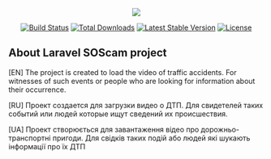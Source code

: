 <p align="center"><img src="https://laravel.com/assets/img/components/logo-laravel.svg"></p>

<p align="center">
<a href="https://travis-ci.org/laravel/framework"><img src="https://travis-ci.org/laravel/framework.svg" alt="Build Status"></a>
<a href="https://packagist.org/packages/laravel/framework"><img src="https://poser.pugx.org/laravel/framework/d/total.svg" alt="Total Downloads"></a>
<a href="https://packagist.org/packages/laravel/framework"><img src="https://poser.pugx.org/laravel/framework/v/stable.svg" alt="Latest Stable Version"></a>
<a href="https://packagist.org/packages/laravel/framework"><img src="https://poser.pugx.org/laravel/framework/license.svg" alt="License"></a>
</p>

## About Laravel SOScam project 

[EN] The project is created to load the video of traffic accidents. For witnesses of such events or people who are looking for information about their occurrence.

[RU] Проект создается для загрузки видео о ДТП. Для свидетелей таких событий или людей которые ищут сведений их происшествия.

[UA] Проект створюється для завантаження відео про дорожньо-транспортні пригоди. Для свідків таких подій або людей які шукають інформації про їх ДТП


